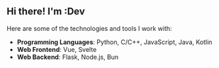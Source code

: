 ## Hi there! I'm :Dev

Here are some of the technologies and tools I work with:
- **Programming Languages**: Python, C/C++, JavaScript, Java, Kotlin
- **Web Frontend**: Vue, Svelte
- **Web Backend**: Flask, Node.js, Bun

